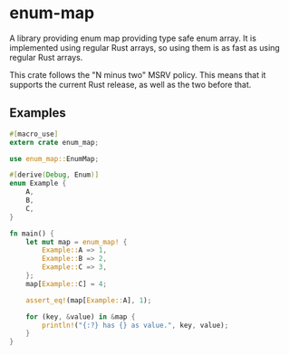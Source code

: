 <!--
SPDX-FileCopyrightText: 2017 - 2023 Kamila Borowska <kamila@borowska.pw>

SPDX-License-Identifier: MIT OR Apache-2.0
-->

# enum-map

A library providing enum map providing type safe enum array. It is
implemented using regular Rust arrays, so using them is as fast
as using regular Rust arrays.

This crate follows the "N minus two" MSRV policy. This means that it
supports the current Rust release, as well as the two before that.

## Examples

```rust
#[macro_use]
extern crate enum_map;

use enum_map::EnumMap;

#[derive(Debug, Enum)]
enum Example {
    A,
    B,
    C,
}

fn main() {
    let mut map = enum_map! {
        Example::A => 1,
        Example::B => 2,
        Example::C => 3,
    };
    map[Example::C] = 4;

    assert_eq!(map[Example::A], 1);

    for (key, &value) in &map {
        println!("{:?} has {} as value.", key, value);
    }
}
```
